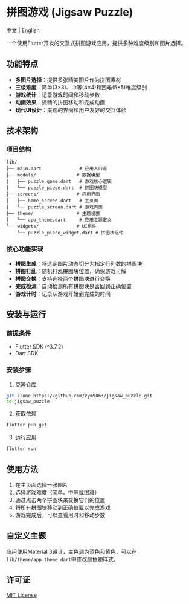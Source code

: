 # 拼图游戏 (Jigsaw Puzzle)

中文 | [English](README_EN.md)

一个使用Flutter开发的交互式拼图游戏应用，提供多种难度级别和图片选择。

## 功能特点

- **多图片选择**：提供多张精美图片作为拼图素材
- **三级难度**：简单(3×3)、中等(4×4)和困难(5×5)难度级别
- **游戏统计**：记录游戏时间和移动步数
- **动画效果**：流畅的拼图移动和完成动画
- **现代UI设计**：美观的界面和用户友好的交互体验

## 技术架构

### 项目结构

```
lib/
├── main.dart              # 应用入口点
├── models/               # 数据模型
│   ├── puzzle_game.dart   # 游戏核心逻辑
│   └── puzzle_piece.dart  # 拼图块模型
├── screens/              # 应用界面
│   ├── home_screen.dart   # 主页面
│   └── puzzle_screen.dart # 游戏页面
├── theme/                # 主题设置
│   └── app_theme.dart     # 应用主题定义
└── widgets/              # UI组件
    └── puzzle_piece_widget.dart # 拼图块组件
```

### 核心功能实现

- **拼图生成**：将选定图片动态切分为指定行列数的拼图块
- **拼图打乱**：随机打乱拼图块位置，确保游戏可解
- **拼图交换**：支持选择两个拼图块进行交换
- **完成检测**：自动检测所有拼图块是否回到正确位置
- **游戏计时**：记录从游戏开始到完成的时间

## 安装与运行

### 前提条件

- Flutter SDK (^3.7.2)
- Dart SDK

### 安装步骤

1. 克隆仓库
```bash
git clone https://github.com/zym9863/jigsaw_puzzle.git
cd jigsaw_puzzle
```

2. 获取依赖
```bash
flutter pub get
```

3. 运行应用
```bash
flutter run
```

## 使用方法

1. 在主页面选择一张图片
2. 选择游戏难度（简单、中等或困难）
3. 通过点击两个拼图块来交换它们的位置
4. 将所有拼图块移动到正确位置以完成游戏
5. 游戏完成后，可以查看用时和移动步数

## 自定义主题

应用使用Material 3设计，主色调为蓝色和黄色，可以在`lib/theme/app_theme.dart`中修改颜色和样式。

## 许可证

[MIT License](LICENSE)
